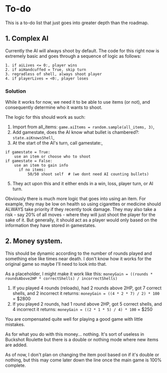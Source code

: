 # To-do
This is a to-do list that just goes into greater depth than the roadmap.

## 1. Complex AI

Currently the AI will always shoot by default. The code for this right now is extremely basic and goes through a sequence of logic as follows:
```
1. if aiLives <= 0:, player wins
2. if aiHandcuffed = True, skip turn
3. regradless of shell, always shoot player
4. if playerLives = <0:, player loses
```
### Solution

While it works for now, we need it to be able to use items (or not), and consequently determine who it wants to shoot.

The logic for this should work as such:


1. Import from all_items: `game.aiItems = random.sample(all_items, 3)`,
2. Add gamestate, does the AI know what bullet is chambered?: `state.aiKnowsShell`,
3. At the start of the AI's turn, call gamestate:,
```
if gamestate = True:
    use an item or choose who to shoot
if gamestate = False:
    use an item to gain info
      if no items:
          50/50 shoot self  # (we dont need AI counting bullets)
```
5. They act upon this and it either ends in a win, loss, player turn, or AI turn.

Obviously there is much more logic that goes into using an item. For example, they may be low on health so using cigarettes or medicine should ALWAYS take priority if they recently took damage. They may also take a risk - say 20% of all moves - where they will just shoot the player for the sake of it. But generally, it should act as a player would only based on the information they have stored in gamestates.

## 2. Money system.

This should be dynamic according to the number of rounds played and something else like times near death. I don't know how it works for the original game so maybe I'll need to look into that.

As a placeholder, I might make it work like this:
`moneyGain = ((rounds * roundsAbove2HP * correctShells) / incorrectShells)`

1. If you played 4 rounds (reloads), had 2 rounds above 2HP, got 7 correct shells, and 2 incorrect it returns:
`moneyGain = ((4 * 2 * 7) / 2) * 100` = $2800
2. If you played 2 rounds, had 1 round above 2HP, got 5 correct shells, and 4 incorrect it returns:
`moneyGain = ((2 * 1 * 5) / 4) * 100` = $250

You are compensated quite well for playing a good game with little mistakes.

As for what you do with this money... nothing. It's sort of useless in Buckshot Roulette but there is a double or nothing mode where new items are added. 

As of now, I don't plan on changing the item pool based on if it's double or nothing, but this may come later down the line once the main game is 100% complete.
        
